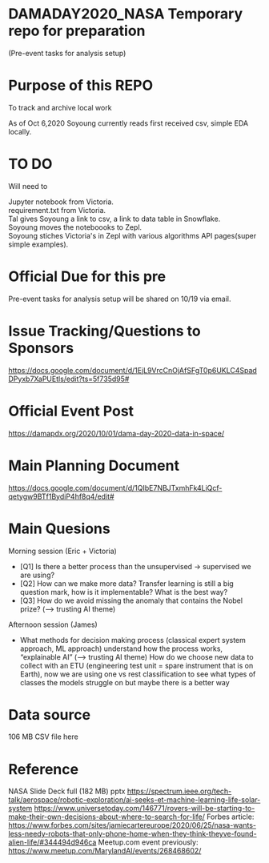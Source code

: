 # DAMADAY2020_NASA Temporary repo for preparation
(Pre-event tasks for analysis setup)

# Purpose of this REPO
To track and archive local work

As of Oct 6,2020
Soyoung currently reads first received csv, simple EDA locally.


# TO DO
Will need to 

Jupyter notebook from Victoria.  
requirement.txt from Victoria.  
Tal gives Soyoung a link to csv, a link to data table in Snowflake.  
Soyoung moves the noteboooks to Zepl.  
Soyoung stiches Victoria's in Zepl with various algorithms API pages(super simple examples).  

# Official Due for this pre
Pre-event tasks for analysis setup will be shared on 10/19 via email.

# Issue Tracking/Questions to Sponsors

https://docs.google.com/document/d/1EjL9VrcCnOjAfSFgT0p6UKLC4SpadDPyxb7XaPUEtls/edit?ts=5f735d95#

# Official Event Post
https://damapdx.org/2020/10/01/dama-day-2020-data-in-space/


# Main Planning Document
https://docs.google.com/document/d/1QIbE7NBJTxmhFk4LiQcf-qetygw9BTf1BydiP4hf8q4/edit#

# Main Quesions

Morning session (Eric + Victoria)
* [Q1] Is there a better process than the unsupervised → supervised we are using?  
* [Q2] How can we make more data? Transfer learning is still a big question mark, how is it implementable? What is the best way?  
* [Q3] How do we avoid missing the anomaly that contains the Nobel prize? (--> trusting AI theme)  

Afternoon session (James)
* What methods for decision making process (classical expert system approach, ML approach) understand how the process works, “explainable AI” (--> trusting AI theme)
How do we choose new data to collect with an ETU  (engineering test unit = spare instrument that is on Earth), now we are using one vs rest classification to see what types of classes the models struggle on but maybe there is a better way

# Data source
106 MB CSV file here


# Reference

NASA Slide Deck full (182 MB) pptx
https://spectrum.ieee.org/tech-talk/aerospace/robotic-exploration/ai-seeks-et-machine-learning-life-solar-system 
https://www.universetoday.com/146771/rovers-will-be-starting-to-make-their-own-decisions-about-where-to-search-for-life/
Forbes article: https://www.forbes.com/sites/jamiecartereurope/2020/06/25/nasa-wants-less-needy-robots-that-only-phone-home-when-they-think-theyve-found-alien-life/#344494d946ca
Meetup.com event previously: https://www.meetup.com/MarylandAI/events/268468602/
